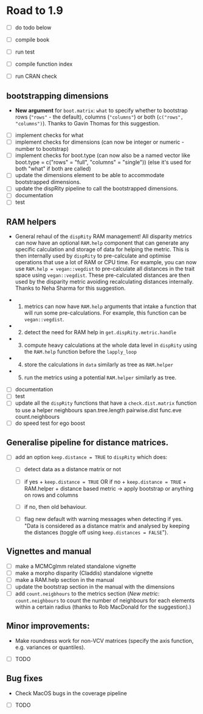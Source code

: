 # Road to 1.9

 - [ ] do todo below
 - [ ] compile book
 - [ ] run test
 - [ ] compile function index
 - [ ] run CRAN check


## bootstrapping dimensions

 * **New argument** for `boot.matrix`: `what` to specify whether to bootstrap rows (`"rows"` - the default), columns (`"columns"`) or both (`c("rows", "columns")`). Thanks to Gavin Thomas for this suggestion.

 - [ ] implement checks for what
 - [ ] implement checks for dimensions (can now be integer or numeric - number to bootstrap)
 - [ ] implement checks for boot.type (can now also be a named vector like boot.type = c("rows" = "full", "columns" = "single")) (else it's used for both "what" if both are called)
 - [ ] update the dimensions element to be able to accommodate bootstrapped dimensions.
 - [ ] update the dispRity pipeline to call the bootstrapped dimensions.
 - [ ] documentation
 - [ ] test

## RAM helpers

 * General rehaul of the `dispRity` RAM management! All disparity metrics can now have an optional `RAM.help` component that can generate any specific calculation and storage of data for helping the metric. This is then internally used by `dispRity` to pre-calculate and optimise operations that use a lot of RAM or CPU time. For example, you can now use `RAM.help = vegan::vegdist` to pre-calculate all distances in the trait space using `vegan::vegdist`. These pre-calculated distances are then used by the disparity metric avoiding recalculating distances internally. Thanks to Neha Sharma for this suggestion.

 - 1. metrics can now have `RAM.help` arguments that intake a function that will run some pre-calculations. For example, this function can be `vegan::vegdist`.
 - 2. detect the need for RAM help in `get.dispRity.metric.handle`
 - 3. compute heavy calculations at the whole data level in `dispRity` using the `RAM.help` function before the `lapply_loop`
 - 4. store the calculations in `data` similarly as tree as `RAM.helper`
 - 5. run the metrics using a potential `RAM.helper` similarly as tree.
 - [ ] documentation
 - [ ] test
 - [ ] update all the `dispRity` functions that have a `check.dist.matrix` function to use a helper
  neighbours
  span.tree.length
  pairwise.dist
  func.eve
  count.neighbours
  - [ ] do speed test for ego boost

## Generalise pipeline for distance matrices.

 - [ ] add an option `keep.distance = TRUE` to `dispRity` which does:
    - [ ] detect data as a distance matrix or not
    - [ ] if yes + `keep.distance = TRUE` OR if no + `keep.distance = TRUE` + RAM.helper + distance based metric -> apply bootstrap or anything on rows and columns
    - [ ] if no, then old behaviour.
    - [ ] flag new default with warning messages when detecting if yes. "Data is considered as a distance matrix and analysed by keeping the distances (toggle off using `keep.distances = FALSE`").


## Vignettes and manual

 - [ ] make a MCMCglmm related standalone vignette
 - [ ] make a morpho disparity (Claddis) standalone vignette
 - [ ] make a RAM.help section in the manual
 - [ ] update the bootstrap section in the manual with the dimensions
 - [ ] add `count.neigbhours` to the metrics section (*New metric*: `count.neighbours` to count the number of neighbours for each elements within a certain radius (thanks to Rob MacDonald for the suggestion).)

## Minor improvements:
  * Make roundness work for non-VCV matrices (specify the axis function, e.g. variances or quantiles).
  - [ ] TODO 

## Bug fixes
 * Check MacOS bugs in the coverage pipeline
 - [ ] TODO

